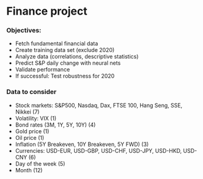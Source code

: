# Finance project

### Objectives:

* Fetch fundamental financial data
* Create training data set (exclude 2020)
* Analyze data (correlations, descriptive statistics)
* Predict S&P daily change with neural nets
* Validate performance
* If successful: Test robustness for 2020


### Data to consider

* Stock markets: S&P500, Nasdaq, Dax, FTSE 100, Hang Seng, SSE, Nikkei (7)
* Volatility: VIX (1)
* Bond rates (3M, 1Y, 5Y, 10Y) (4)
* Gold price (1)
* Oil price (1)
* Inflation (5Y Breakeven, 10Y Breakeven, 5Y FWD) (3)
* Currencies: USD-EUR, USD-GBP, USD-CHF, USD-JPY, USD-HKD, USD-CNY (6)
* Day of the week (5)
* Month (12)